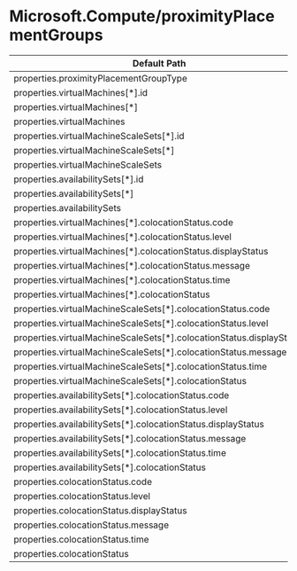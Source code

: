 # Microsoft.Compute/proximityPlacementGroups

| Default Path | Alias |
|---|---|
| properties.proximityPlacementGroupType | Microsoft.Compute/proximityPlacementGroups/proximityPlacementGroupType |
| properties.virtualMachines[*].id | Microsoft.Compute/proximityPlacementGroups/virtualMachines[*].id |
| properties.virtualMachines[*] | Microsoft.Compute/proximityPlacementGroups/virtualMachines[*] |
| properties.virtualMachines | Microsoft.Compute/proximityPlacementGroups/virtualMachines |
| properties.virtualMachineScaleSets[*].id | Microsoft.Compute/proximityPlacementGroups/virtualMachineScaleSets[*].id |
| properties.virtualMachineScaleSets[*] | Microsoft.Compute/proximityPlacementGroups/virtualMachineScaleSets[*] |
| properties.virtualMachineScaleSets | Microsoft.Compute/proximityPlacementGroups/virtualMachineScaleSets |
| properties.availabilitySets[*].id | Microsoft.Compute/proximityPlacementGroups/availabilitySets[*].id |
| properties.availabilitySets[*] | Microsoft.Compute/proximityPlacementGroups/availabilitySets[*] |
| properties.availabilitySets | Microsoft.Compute/proximityPlacementGroups/availabilitySets |
| properties.virtualMachines[*].colocationStatus.code | Microsoft.Compute/proximityPlacementGroups/virtualMachines[*].colocationStatus.code |
| properties.virtualMachines[*].colocationStatus.level | Microsoft.Compute/proximityPlacementGroups/virtualMachines[*].colocationStatus.level |
| properties.virtualMachines[*].colocationStatus.displayStatus | Microsoft.Compute/proximityPlacementGroups/virtualMachines[*].colocationStatus.displayStatus |
| properties.virtualMachines[*].colocationStatus.message | Microsoft.Compute/proximityPlacementGroups/virtualMachines[*].colocationStatus.message |
| properties.virtualMachines[*].colocationStatus.time | Microsoft.Compute/proximityPlacementGroups/virtualMachines[*].colocationStatus.time |
| properties.virtualMachines[*].colocationStatus | Microsoft.Compute/proximityPlacementGroups/virtualMachines[*].colocationStatus |
| properties.virtualMachineScaleSets[*].colocationStatus.code | Microsoft.Compute/proximityPlacementGroups/virtualMachineScaleSets[*].colocationStatus.code |
| properties.virtualMachineScaleSets[*].colocationStatus.level | Microsoft.Compute/proximityPlacementGroups/virtualMachineScaleSets[*].colocationStatus.level |
| properties.virtualMachineScaleSets[*].colocationStatus.displayStatus | Microsoft.Compute/proximityPlacementGroups/virtualMachineScaleSets[*].colocationStatus.displayStatus |
| properties.virtualMachineScaleSets[*].colocationStatus.message | Microsoft.Compute/proximityPlacementGroups/virtualMachineScaleSets[*].colocationStatus.message |
| properties.virtualMachineScaleSets[*].colocationStatus.time | Microsoft.Compute/proximityPlacementGroups/virtualMachineScaleSets[*].colocationStatus.time |
| properties.virtualMachineScaleSets[*].colocationStatus | Microsoft.Compute/proximityPlacementGroups/virtualMachineScaleSets[*].colocationStatus |
| properties.availabilitySets[*].colocationStatus.code | Microsoft.Compute/proximityPlacementGroups/availabilitySets[*].colocationStatus.code |
| properties.availabilitySets[*].colocationStatus.level | Microsoft.Compute/proximityPlacementGroups/availabilitySets[*].colocationStatus.level |
| properties.availabilitySets[*].colocationStatus.displayStatus | Microsoft.Compute/proximityPlacementGroups/availabilitySets[*].colocationStatus.displayStatus |
| properties.availabilitySets[*].colocationStatus.message | Microsoft.Compute/proximityPlacementGroups/availabilitySets[*].colocationStatus.message |
| properties.availabilitySets[*].colocationStatus.time | Microsoft.Compute/proximityPlacementGroups/availabilitySets[*].colocationStatus.time |
| properties.availabilitySets[*].colocationStatus | Microsoft.Compute/proximityPlacementGroups/availabilitySets[*].colocationStatus |
| properties.colocationStatus.code | Microsoft.Compute/proximityPlacementGroups/colocationStatus.code |
| properties.colocationStatus.level | Microsoft.Compute/proximityPlacementGroups/colocationStatus.level |
| properties.colocationStatus.displayStatus | Microsoft.Compute/proximityPlacementGroups/colocationStatus.displayStatus |
| properties.colocationStatus.message | Microsoft.Compute/proximityPlacementGroups/colocationStatus.message |
| properties.colocationStatus.time | Microsoft.Compute/proximityPlacementGroups/colocationStatus.time |
| properties.colocationStatus | Microsoft.Compute/proximityPlacementGroups/colocationStatus |

